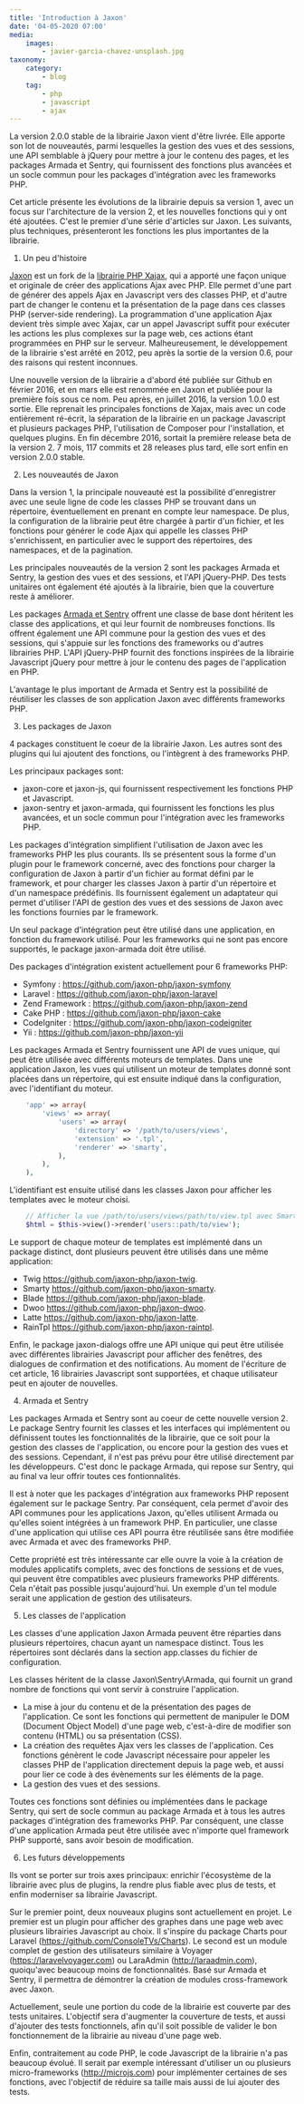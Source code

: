 ```yaml
---
title: 'Introduction à Jaxon'
date: '04-05-2020 07:00'
media:
    images:
        - javier-garcia-chavez-unsplash.jpg
taxonomy:
    category:
        - blog
    tag:
        - php
        - javascript
        - ajax
---
```


La version 2.0.0 stable de la librairie Jaxon vient d'être livrée. Elle apporte son lot de nouveautés, parmi lesquelles la gestion des vues et des sessions, une API semblable à jQuery pour mettre à jour le contenu des pages, et les packages Armada et Sentry, qui fournissent des fonctions plus avancées et un socle commun pour les packages d'intégration avec les frameworks PHP.

Cet article présente les évolutions de la librairie depuis sa version 1, avec un focus sur l'architecture de la version 2, et les nouvelles fonctions qui y ont été ajoutées. C'est le premier d'une série d'articles sur Jaxon. Les suivants, plus techniques, présenteront les fonctions les plus importantes de la librairie.

1. Un peu d'histoire

[Jaxon](https://www.jaxon-php.org) est un fork de la [librairie PHP Xajax](http://www.xajax-project.org), qui a apporté une façon unique et originale de créer des applications Ajax avec PHP. Elle permet d'une part de générer des appels Ajax en Javascript vers des classes PHP, et d'autre part de changer le contenu et la présentation de la page dans ces classes PHP (server-side rendering). La programmation d'une application Ajax devient très simple avec Xajax, car un appel Javascript suffit pour exécuter les actions les plus complexes sur la page web, ces actions étant programmées en PHP sur le serveur.
Malheureusement, le développement de la librairie s'est arrêté en 2012, peu après la sortie de la version 0.6, pour des raisons qui restent inconnues.

Une nouvelle version de la librairie a d'abord été publiée sur Github en février 2016, et en mars elle est renommée en Jaxon et publiée pour la première fois sous ce nom. Peu après, en juillet 2016, la version 1.0.0 est sortie. Elle reprenait les principales fonctions de Xajax, mais avec un code entièrement ré-écrit, la séparation de la librairie en un package Javascript et plusieurs packages PHP, l'utilisation de Composer pour l'installation, et quelques plugins. En fin décembre 2016, sortait la première release beta de la version 2. 7 mois, 117 commits et 28 releases plus tard, elle sort enfin en version 2.0.0 stable.

2. Les nouveautés de Jaxon

Dans la version 1, la principale nouveauté est la possibilité d'enregistrer avec une seule ligne de code les classes PHP se trouvant dans un répertoire, éventuellement en prenant en compte leur namespace. De plus, la configuration de la librairie peut être chargée à partir d'un fichier, et les fonctions pour générer le code Ajax qui appelle les classes PHP s'enrichissent, en particulier avec le support des répertoires, des namespaces, et de la pagination.

Les principales nouveautés de la version 2 sont les packages Armada et Sentry, la gestion des vues et des sessions, et l'API jQuery-PHP. Des tests unitaires ont également été ajoutés à la librairie, bien que la couverture reste à améliorer.

Les packages [Armada et Sentry](https://www.jaxon-php.org/fr/docs/armada/operation.html) offrent une classe de base dont héritent les classe des applications, et qui leur fournit de nombreuses fonctions. Ils offrent également une API commune pour la gestion des vues et des sessions, qui s'appuie sur les fonctions des frameworks ou d'autres librairies PHP. L'API jQuery-PHP fournit des fonctions inspirées de la librairie Javascript jQuery pour mettre à jour le contenu des pages de l'application en PHP.

L'avantage le plus important de Armada et Sentry est la possibilité de réutiliser les classes de son application Jaxon avec différents frameworks PHP.

3. Les packages de Jaxon

4 packages constituent le coeur de la librairie Jaxon. Les autres sont des plugins qui lui ajoutent des fonctions, ou l'intègrent à des frameworks PHP.

Les principaux packages sont:
- jaxon-core et jaxon-js, qui fournissent respectivement les fonctions PHP et Javascript.
- jaxon-sentry et jaxon-armada, qui fournissent les fonctions les plus avancées, et un socle commun pour l'intégration avec les frameworks PHP.

Les packages d'intégration simplifient l'utilisation de Jaxon avec les frameworks PHP les plus courants. Ils se présentent sous la forme d'un plugin pour le framework concerné, avec des fonctions pour charger la configuration de Jaxon à partir d'un fichier au format défini par le framework, et pour charger les classes Jaxon à partir d'un répertoire et d'un namespace prédéfinis. Ils fournissent également un adaptateur qui permet d'utiliser l'API de gestion des vues et des sessions de Jaxon avec les fonctions fournies par le framework.

Un seul package d'intégration peut être utilisé dans une application, en fonction du framework utilisé. Pour les frameworks qui ne sont pas encore supportés, le package jaxon-armada doit être utilisé.

Des packages d'intégration existent actuellement pour 6 frameworks PHP:
- Symfony : https://github.com/jaxon-php/jaxon-symfony
- Laravel : https://github.com/jaxon-php/jaxon-laravel
- Zend Framework : https://github.com/jaxon-php/jaxon-zend
- Cake PHP : https://github.com/jaxon-php/jaxon-cake
- CodeIgniter : https://github.com/jaxon-php/jaxon-codeigniter
- Yii : https://github.com/jaxon-php/jaxon-yii

Les packages Armada et Sentry fournissent une API de vues unique, qui peut être utilisée avec différents moteurs de templates. Dans une application Jaxon, les vues qui utilisent un moteur de templates donné sont placées dans un répertoire, qui est ensuite indiqué dans la configuration, avec l'identifiant du moteur.

```php
    'app' => array(
        'views' => array(
            'users' => array(
                'directory' => '/path/to/users/views',
                'extension' => '.tpl',
                'renderer' => 'smarty',
            ),
        ),
    ),
```

L'identifiant est ensuite utilisé dans les classes Jaxon pour afficher les templates avec le moteur choisi.

```php
    // Afficher la vue /path/to/users/views/path/to/view.tpl avec Smarty
    $html = $this->view()->render('users::path/to/view');
```

Le support de chaque moteur de templates est implémenté dans un package distinct, dont plusieurs peuvent être utilisés dans une même application:
- Twig https://github.com/jaxon-php/jaxon-twig.
- Smarty https://github.com/jaxon-php/jaxon-smarty.
- Blade https://github.com/jaxon-php/jaxon-blade.
- Dwoo https://github.com/jaxon-php/jaxon-dwoo.
- Latte https://github.com/jaxon-php/jaxon-latte.
- RainTpl https://github.com/jaxon-php/jaxon-raintpl.

Enfin, le package jaxon-dialogs offre une API unique qui peut être utilisée avec différentes librairies Javascript pour afficher des fenêtres, des dialogues de confirmation et des notifications. Au moment de l'écriture de cet article, 16 librairies Javascript sont supportées, et chaque utilisateur peut en ajouter de nouvelles.

4. Armada et Sentry

Les packages Armada et Sentry sont au coeur de cette nouvelle version 2. Le package Sentry fournit les classes et les interfaces qui implémentent ou définissent toutes les fonctionnalités de la librairie, que ce soit pour la gestion des classes de l'application, ou encore pour la gestion des vues et des sessions. Cependant, il n'est pas prévu pour être utilisé directement par les développeurs. C'est donc le package Armada, qui repose sur Sentry, qui au final va leur offrir toutes ces fontionnalités.

Il est à noter que les packages d'intégration aux frameworks PHP reposent également sur le package Sentry. Par conséquent, cela permet d'avoir des API communes pour les applications Jaxon, qu'elles utilisent Armada ou qu'elles soient intégrées à un framework PHP. En particulier, une classe d'une application qui utilise ces API pourra être réutilisée sans être modifiée avec Armada et avec des frameworks PHP.

Cette propriété est très intéressante car elle ouvre la voie à la création de modules applicatifs complets, avec des fonctions de sessions et de vues, qui peuvent être compatibles avec plusieurs frameworks PHP différents. Cela n'était pas possible jusqu'aujourd'hui.
Un exemple d'un tel module serait une application de gestion des utilisateurs.

5. Les classes de l'application

Les classes d'une application Jaxon Armada peuvent être réparties dans plusieurs répertoires, chacun ayant un namespace distinct. Tous les répertoires sont déclarés dans la section app.classes du fichier de configuration.

Les classes héritent de la classe Jaxon\Sentry\Armada, qui fournit un grand nombre de fonctions qui vont servir à construire l'application.
- La mise à jour du contenu et de la présentation des pages de l'application. Ce sont les fonctions qui permettent de manipuler le DOM (Document Object Model) d'une page web, c'est-à-dire de modifier son contenu (HTML) ou sa présentation (CSS).
- La création des requêtes Ajax vers les classes de l'application. Ces fonctions génèrent le code Javascript nécessaire pour appeler les classes PHP de l'application directement depuis la page web, et aussi pour lier ce code à des évènements sur les éléments de la page.
- La gestion des vues et des sessions.

Toutes ces fonctions sont définies ou implémentées dans le package Sentry, qui sert de socle commun au package Armada et à tous les autres packages d'intégration des frameworks PHP. Par conséquent, une classe d'une application Armada peut être utilisée avec n'importe quel framework PHP supporté, sans avoir besoin de modification.

6. Les futurs développements

Ils vont se porter sur trois axes principaux: enrichir l'écosystème de la librairie avec plus de plugins, la rendre plus fiable avec plus de tests, et enfin moderniser sa librairie Javascript.

Sur le premier point, deux nouveaux plugins sont actuellement en projet. Le premier est un plugin pour afficher des graphes dans une page web avec plusieurs librairies Javascript au choix. Il s'inspire du package Charts pour Laravel (https://github.com/ConsoleTVs/Charts). Le second est un module complet de gestion des utilisateurs similaire à Voyager (https://laravelvoyager.com) ou LaraAdmin (http://laraadmin.com), quoiqu'avec beaucoup moins de fonctionnalités. Basé sur Armada et Sentry, il permettra de démontrer la création de modules cross-framework avec Jaxon.

Actuellement, seule une portion du code de la librairie est couverte par des tests unitaires. L'objectif sera d'augmenter la couverture de tests, et aussi d'ajouter des tests fonctionnels, afin qu'il soit possible de valider le bon fonctionnement de la librairie au niveau d'une page web.

Enfin, contraitement au code PHP, le code Javascript de la librairie n'a pas beaucoup évolué. Il serait par exemple intéressant d'utiliser un ou plusieurs micro-frameworks (http://microjs.com) pour implémenter certaines de ses fonctions, avec l'objectif de réduire sa taille mais aussi de lui ajouter des tests.
